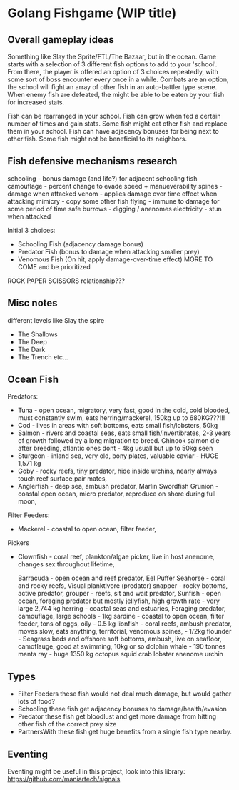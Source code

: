 # Golang Fishgame (WIP title)

## Overall gameplay ideas

Something like Slay the Sprite/FTL/The Bazaar, but in the ocean.
Game starts with a selection of 3 different fish options to add to your 'school'.
From there, the player is offered an option of 3 choices repeatedly, with some sort of boss encounter every once in a while.
Combats are an option, the school will fight an array of other fish in an auto-battler type scene. When enemy fish are defeated, the might be able to be eaten by your fish for increased stats.

Fish can be rearranged in your school.
Fish can grow when fed a certain number of times and gain stats.
Some fish might eat other fish and replace them in your school.
Fish can have adjacency bonuses for being next to other fish.
Some fish might not be beneficial to its neighbors.

## Fish defensive mechanisms research

schooling - bonus damage (and life?) for adjacent schooling fish
camouflage - percent change to evade
speed + manueverability
spines - damage when attacked
venom - applies damage over time effect when attacking
mimicry - copy some other fish
flying - immune to damage for some period of time
safe burrows - digging / anenomes
electricity - stun when attacked

Initial 3 choices:

- Schooling Fish (adjacency damage bonus)
- Predator Fish (bonus to damage when attacking smaller prey)
- Venomous Fish (On hit, apply damage-over-time effect)
  MORE TO COME and be prioritized

ROCK PAPER SCISSORS relationship???

## Misc notes

different levels like Slay the spire

- The Shallows
- The Deep
- The Dark
- The Trench
  etc...

## Ocean Fish

Predators:

- Tuna - open ocean, migratory, very fast, good in the cold, cold blooded, must constantly swim, eats herring/mackerel, 150kg up to 680KG???!!!
- Cod - lives in areas with soft bottoms, eats small fish/lobsters, 50kg
- Salmon - rivers and coastal seas, eats small fish/invertibrates, 2-3 years of growth followed by a long migration to breed. Chinook salmon die after breeding, atlantic ones dont - 4kg usuall but up to 50kg seen
- Sturgeon - inland sea, very old, bony plates, valuable caviar - HUGE 1,571 kg
- Goby - rocky reefs, tiny predator, hide inside urchins, nearly always touch reef surface,pair mates,
- Anglerfish - deep sea, ambush predator,
  Marlin
  Swordfish
  Grunion - coastal open ocean, micro predator, reproduce on shore during full moon,

Filter Feeders:

- Mackerel - coastal to open ocean, filter feeder,

Pickers

- Clownfish - coral reef, plankton/algae picker, live in host anenome, changes sex throughout lifetime,

  Barracuda - open ocean and reef predator,
  Eel
  Puffer
  Seahorse - coral and rocky reefs, Visual planktivore (predator)
  snapper - rocky bottoms, active predator,
  grouper - reefs, sit and wait predator,
  Sunfish - open ocean, foraging predator but mostly jellyfish, high growth rate - very large 2,744 kg
  herring - coastal seas and estuaries, Foraging predator, camouflage, large schools - 1kg
  sardine - coastal to open ocean, filter feeder, tons of eggs, oily - 0.5 kg
  lionfish - coral reefs, ambush predator, moves slow, eats anything, territorial, venomous spines, - 1/2kg
  flounder - Seagrass beds and offshore soft bottoms, ambush, live on seafloor, camoflauge, good at swimming, 10kg or so
  dolphin
  whale - 190 tonnes
  manta ray - huge 1350 kg
  octopus
  squid
  crab
  lobster
  anenome
  urchin

## Types

- Filter Feeders
  these fish would not deal much damage, but would gather lots of food?
- Schooling
  these fish get adjacency bonuses to damage/health/evasion
- Predator
  these fish get bloodlust and get more damage from hitting other fish of the correct prey size
- PartnersWith
  these fish get huge benefits from a single fish type nearby.

## Eventing

Eventing might be useful in this project, look into this library:
https://github.com/maniartech/signals
